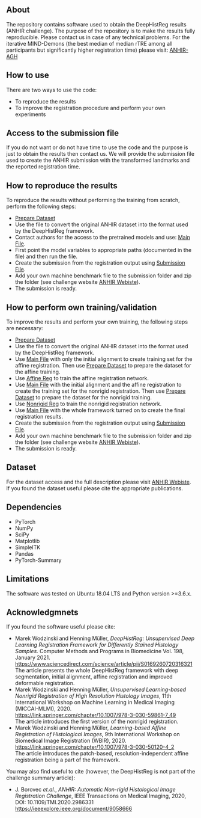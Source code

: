 ## About

The repository contains software used to obtain the DeepHistReg results (ANHIR challenge).
The purpose of the repository is to make the results fully reproducible. Please contact us in case of any technical problems.
For the iterative MIND-Demons (the best median of median rTRE among all participants but significantly higher registration time) please visit: [ANHIR-AGH](https://github.com/lNefarin/ANHIR_MW)

## How to use

There are two ways to use the code:
* To reproduce the results 
* To improve the registration procedure and perform your own experiments 

## Access to the submission file

If you do not want or do not have time to use the code and the purpose is just to obtain the results then contact us.
We will provide the submission file used to create the ANHIR submission with the transformed landmarks and the reported registration time.

## How to reproduce the results

To reproduce the results without performing the training from scratch, perform the following steps:

* [Prepare Dataset](https://github.com/lNefarin/DeepHistReg/blob/master/prepare_datasets.py)
* Use the file to convert the original ANHIR dataset into the format used by the DeepHistReg framework.
* Contact authors for the access to the pretrained models and use: [Main File](https://github.com/lNefarin/DeepHistReg/blob/master/main.py).
* First point the model variables to appropriate paths (documented in the file) and then run the file.
* Create the submission from the registration output using [Submission File](https://github.com/lNefarin/DeepHistReg/blob/master/prepare_submission.py).
* Add your own machine benchmark file to the submission folder and zip the folder (see challenge website [ANHIR Webiste](https://anhir.grand-challenge.org/Data/)).
* The submission is ready.

## How to perform own training/validation

To improve the results and perform your own training, the following steps are necessary:
* [Prepare Dataset](https://github.com/lNefarin/DeepHistReg/blob/master/prepare_datasets.py)
* Use the file to convert the original ANHIR dataset into the format used by the DeepHistReg framework.
* Use [Main File](https://github.com/lNefarin/DeepHistReg/blob/master/main.py) with only the initial alignment to create training set for the affine registration. Then use [Prepare Dataset](https://github.com/lNefarin/DeepHistReg/blob/master/prepare_datasets.py) to prepare the dataset for the affine training.
* Use [Affine Reg](https://github.com/lNefarin/DeepHistReg/blob/master/affine_registration.py) to train the affine registration network.
* Use [Main File](https://github.com/lNefarin/DeepHistReg/blob/master/main.py) with the initial alignment and the affine registration to create the training set for the nonrigid registration. Then use [Prepare Dataset](https://github.com/lNefarin/DeepHistReg/blob/master/prepare_datasets.py) to prepare the dataset for the nonrigid training.
* Use [Nonrigid Reg](https://github.com/lNefarin/DeepHistReg/blob/master/deformable_registration.py) to train the nonrigid registration network.
* Use [Main File](https://github.com/lNefarin/DeepHistReg/blob/master/main.py) with the whole framework turned on to create the final registration results.
* Create the submission from the registration output using [Submission File](https://github.com/lNefarin/DeepHistReg/blob/master/prepare_submission.py).
* Add your own machine benchmark file to the submission folder and zip the folder (see challenge website [ANHIR Webiste](https://anhir.grand-challenge.org/Data/)).
* The submission is ready.

## Dataset

For the dataset access and the full description please visit [ANHIR Webiste](https://anhir.grand-challenge.org/Data/).
If you found the dataset useful please cite the appropriate publications.

## Dependencies

* PyTorch
* NumPy
* SciPy
* Matplotlib
* SimpleITK
* Pandas
* PyTorch-Summary

## Limitations

The software was tested on Ubuntu 18.04 LTS and Python version >=3.6.x.

## Acknowledgmnets

If you found the software useful please cite:
* Marek Wodzinski and Henning Müller, *DeepHistReg: Unsupervised Deep Learning Registration Framework for Differently Stained Histology Samples*. Computer Methods and Programs in Biomedicine Vol. 198, January 2021. \
https://www.sciencedirect.com/science/article/pii/S0169260720316321 \
The article presents the whole DeepHistReg framework with deep segmentation, initial alignment, affine registration and improved deformable registration.
* Marek Wodzinski and Henning Müller, *Unsupervised Learning-based Nonrigid Registration of High Resolution Histology Images*, 11th International Workshop on Machine Learning in Medical Imaging (MICCAI-MLMI), 2020. \
https://link.springer.com/chapter/10.1007/978-3-030-59861-7_49 \
The article introduces the first version of the nonrigid registration.
* Marek Wodzinski and Henning Müller, *Learning-based Affine Registration of Histological Images*,  9th International Workshop on Biomedical Image Registration (WBIR), 2020. \
https://link.springer.com/chapter/10.1007/978-3-030-50120-4_2 \
The article introduces the patch-based, resolution-independent affine registration being a part of the framework.

You may also find useful to cite (however, the DeepHistReg is not part of the challenge summary article):
* J. Borovec *et.al*., *ANHIR: Automatic Non-rigid Histological Image Registration Challenge*, IEEE Transactions on Medical Imaging, 2020, DOI: 10.1109/TMI.2020.2986331 https://ieeexplore.ieee.org/document/9058666


